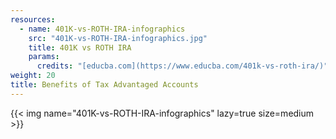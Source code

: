 ```yaml
---
resources:
  - name: 401K-vs-ROTH-IRA-infographics
    src: "401K-vs-ROTH-IRA-infographics.jpg"
    title: 401K vs ROTH IRA
    params:
      credits: "[educba.com](https://www.educba.com/401k-vs-roth-ira/)"
weight: 20
title: Benefits of Tax Advantaged Accounts
---
```


{{< img name="401K-vs-ROTH-IRA-infographics" lazy=true size=medium >}}
